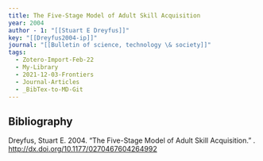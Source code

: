 ```yaml
---
title: The Five-Stage Model of Adult Skill Acquisition
year: 2004
author - 1: "[[Stuart E Dreyfus]]"
key: "[[Dreyfus2004-ip]]"
journal: "[[Bulletin of science, technology \& society]]"
tags:
  - Zotero-Import-Feb-22
  - My-Library
  - 2021-12-03-Frontiers
  - Journal-Articles
  - _BibTex-to-MD-Git
---
```


## Bibliography
Dreyfus, Stuart E. 2004. “The Five-Stage Model of Adult Skill Acquisition.” . http://dx.doi.org/10.1177/0270467604264992